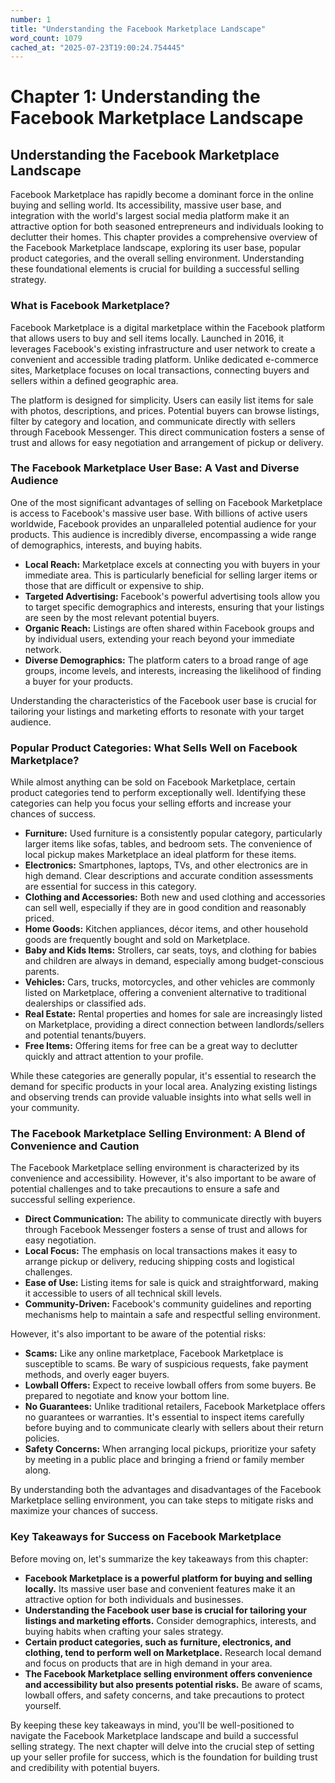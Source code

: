 ```yaml
---
number: 1
title: "Understanding the Facebook Marketplace Landscape"
word_count: 1079
cached_at: "2025-07-23T19:00:24.754445"
---
```


# Chapter 1: Understanding the Facebook Marketplace Landscape

## Understanding the Facebook Marketplace Landscape

Facebook Marketplace has rapidly become a dominant force in the online buying and selling world. Its accessibility, massive user base, and integration with the world's largest social media platform make it an attractive option for both seasoned entrepreneurs and individuals looking to declutter their homes. This chapter provides a comprehensive overview of the Facebook Marketplace landscape, exploring its user base, popular product categories, and the overall selling environment. Understanding these foundational elements is crucial for building a successful selling strategy.


### What is Facebook Marketplace?

Facebook Marketplace is a digital marketplace within the Facebook platform that allows users to buy and sell items locally. Launched in 2016, it leverages Facebook's existing infrastructure and user network to create a convenient and accessible trading platform. Unlike dedicated e-commerce sites, Marketplace focuses on local transactions, connecting buyers and sellers within a defined geographic area.

The platform is designed for simplicity. Users can easily list items for sale with photos, descriptions, and prices. Potential buyers can browse listings, filter by category and location, and communicate directly with sellers through Facebook Messenger. This direct communication fosters a sense of trust and allows for easy negotiation and arrangement of pickup or delivery.


### The Facebook Marketplace User Base: A Vast and Diverse Audience

One of the most significant advantages of selling on Facebook Marketplace is access to Facebook's massive user base. With billions of active users worldwide, Facebook provides an unparalleled potential audience for your products. This audience is incredibly diverse, encompassing a wide range of demographics, interests, and buying habits.

*   **Local Reach:** Marketplace excels at connecting you with buyers in your immediate area. This is particularly beneficial for selling larger items or those that are difficult or expensive to ship.
*   **Targeted Advertising:** Facebook's powerful advertising tools allow you to target specific demographics and interests, ensuring that your listings are seen by the most relevant potential buyers.
*   **Organic Reach:** Listings are often shared within Facebook groups and by individual users, extending your reach beyond your immediate network.
*   **Diverse Demographics:** The platform caters to a broad range of age groups, income levels, and interests, increasing the likelihood of finding a buyer for your products.

Understanding the characteristics of the Facebook user base is crucial for tailoring your listings and marketing efforts to resonate with your target audience.


### Popular Product Categories: What Sells Well on Facebook Marketplace?

While almost anything can be sold on Facebook Marketplace, certain product categories tend to perform exceptionally well. Identifying these categories can help you focus your selling efforts and increase your chances of success.

*   **Furniture:** Used furniture is a consistently popular category, particularly larger items like sofas, tables, and bedroom sets. The convenience of local pickup makes Marketplace an ideal platform for these items.
*   **Electronics:** Smartphones, laptops, TVs, and other electronics are in high demand. Clear descriptions and accurate condition assessments are essential for success in this category.
*   **Clothing and Accessories:** Both new and used clothing and accessories can sell well, especially if they are in good condition and reasonably priced.
*   **Home Goods:** Kitchen appliances, décor items, and other household goods are frequently bought and sold on Marketplace.
*   **Baby and Kids Items:** Strollers, car seats, toys, and clothing for babies and children are always in demand, especially among budget-conscious parents.
*   **Vehicles:** Cars, trucks, motorcycles, and other vehicles are commonly listed on Marketplace, offering a convenient alternative to traditional dealerships or classified ads.
*   **Real Estate:** Rental properties and homes for sale are increasingly listed on Marketplace, providing a direct connection between landlords/sellers and potential tenants/buyers.
*   **Free Items:** Offering items for free can be a great way to declutter quickly and attract attention to your profile.

While these categories are generally popular, it's essential to research the demand for specific products in your local area. Analyzing existing listings and observing trends can provide valuable insights into what sells well in your community.


### The Facebook Marketplace Selling Environment: A Blend of Convenience and Caution

The Facebook Marketplace selling environment is characterized by its convenience and accessibility. However, it's also important to be aware of potential challenges and to take precautions to ensure a safe and successful selling experience.

*   **Direct Communication:** The ability to communicate directly with buyers through Facebook Messenger fosters a sense of trust and allows for easy negotiation.
*   **Local Focus:** The emphasis on local transactions makes it easy to arrange pickup or delivery, reducing shipping costs and logistical challenges.
*   **Ease of Use:** Listing items for sale is quick and straightforward, making it accessible to users of all technical skill levels.
*   **Community-Driven:** Facebook's community guidelines and reporting mechanisms help to maintain a safe and respectful selling environment.

However, it's also important to be aware of the potential risks:

*   **Scams:** Like any online marketplace, Facebook Marketplace is susceptible to scams. Be wary of suspicious requests, fake payment methods, and overly eager buyers.
*   **Lowball Offers:** Expect to receive lowball offers from some buyers. Be prepared to negotiate and know your bottom line.
*   **No Guarantees:** Unlike traditional retailers, Facebook Marketplace offers no guarantees or warranties. It's essential to inspect items carefully before buying and to communicate clearly with sellers about their return policies.
*   **Safety Concerns:** When arranging local pickups, prioritize your safety by meeting in a public place and bringing a friend or family member along.

By understanding both the advantages and disadvantages of the Facebook Marketplace selling environment, you can take steps to mitigate risks and maximize your chances of success.


### Key Takeaways for Success on Facebook Marketplace

Before moving on, let's summarize the key takeaways from this chapter:

*   **Facebook Marketplace is a powerful platform for buying and selling locally.** Its massive user base and convenient features make it an attractive option for both individuals and businesses.
*   **Understanding the Facebook user base is crucial for tailoring your listings and marketing efforts.** Consider demographics, interests, and buying habits when crafting your sales strategy.
*   **Certain product categories, such as furniture, electronics, and clothing, tend to perform well on Marketplace.** Research local demand and focus on products that are in high demand in your area.
*   **The Facebook Marketplace selling environment offers convenience and accessibility but also presents potential risks.** Be aware of scams, lowball offers, and safety concerns, and take precautions to protect yourself.

By keeping these key takeaways in mind, you'll be well-positioned to navigate the Facebook Marketplace landscape and build a successful selling strategy. The next chapter will delve into the crucial step of setting up your seller profile for success, which is the foundation for building trust and credibility with potential buyers.

